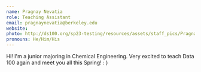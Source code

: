 ```yaml
---
name: Pragnay Nevatia
role: Teaching Assistant
email: pragnaynevatia@berkeley.edu
website: 
photo: http://ds100.org/sp23-testing/resources/assets/staff_pics/Pragnay_Nevatia.jpg
pronouns: He/Him/His
---
```

Hi! I'm a junior majoring in Chemical Engineering. Very excited to teach Data 100 again and meet you all this Spring! : )
